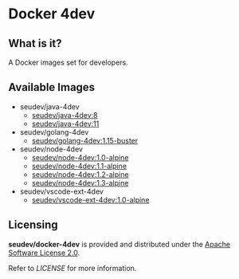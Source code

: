 # Docker 4dev

## What is it?

A Docker images set for developers.

## Available Images

* seudev/java-4dev
    * [seudev/java-4dev:8](java/8/README.md)
    * [seudev/java-4dev:11](java/11/README.md)
* seudev/golang-4dev
    * [seudev/golang-4dev:1.15-buster](golang/1.15/buster/README.md)
* seudev/node-4dev
    * [seudev/node-4dev:1.0-alpine](node/1.0/alpine/README.md)
    * [seudev/node-4dev:1.1-alpine](node/1.1/alpine/README.md)
    * [seudev/node-4dev:1.2-alpine](node/1.2/alpine/README.md)
    * [seudev/node-4dev:1.3-alpine](node/1.3/alpine/README.md)
* seudev/vscode-ext-4dev
    * [seudev/vscode-ext-4dev:1.0-alpine](vscode-ext/1.0/alpine/README.md)

## Licensing

**seudev/docker-4dev** is provided and distributed under the [Apache Software License 2.0](http://www.apache.org/licenses/LICENSE-2.0).

Refer to *LICENSE* for more information.
